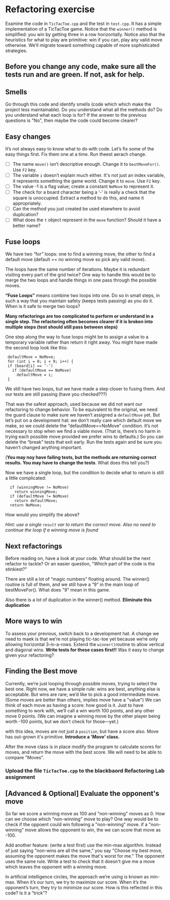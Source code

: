 # Refactoring exercise

Examine the code in `TicTacToe.cpp` and the test in `test.cpp`. It has a simple implementation of a TicTacToe game.
Notice that the `winner()` method is simplified: you win by getting three in a row horizontally. 
Notice also that the heuristics for what to play are primitive: win if you can, play any valid move otherwise. 
We’ll migrate toward something capable of more sophisticated strategies.

## Before you change any code, make sure all the tests run and are green. If not, ask for help.

## Smells

Go through this code and identify smells (code which which make the project less maintainable). Do you understand what all the methods do? Do you understand what each loop is for? If the answer to the previous questions is "No", then maybe the code could become clearer? 

## Easy changes

It’s not always easy to know what to do with code. Let’s fix some of the easy things first.
Fix them one at a time. Run theest aerach change.

- [ ] The name `move()` isn’t descriptive enough. Change it to `bestMoveFor()`. Use `F2` key.
- [ ] The variable `i` doesn’t explain much either. It's not just an index variable, it represents something the game world. Change it to `move`. Use `F2` key.
- [ ] The value -1 is a flag value; create a constant `NoMove` to represent it.
- [ ] The check for a board character being a ‘-’ is really a check that the square is unoccupied. Extract a method to do this, and name it appropriately.
- [ ] Can the method you just created be used elsewhere to avoid duplication?
- [ ] What does the `t` object represent in the `move` function? Should it have a better name?

## Fuse loops

We have two “for” loops: one to find a winning move, the other to find a default move (default == no winning move so pick any valid move).

The loops have the same number of iterations. Maybe it is redundant visiting every part of the grid twice?
One way to handle this would be to merge the two loops and handle things in one pass through the possible moves.

**“Fuse Loops”** means combine two loops into one. Do so in small steps, in such a way that you maintain safety (keeps tests passing) as you do it. 
When is it safe to merge two loops?

**Many refactorings are too complicated to perform or understand in a single step. The refactoring often becomes clearer if it is broken into multiple steps (test should still pass between steps)**

One step along the way to fuse loops might be to assign a value to a temporary variable rather than return it right away. 
You might have made the second loop look like this:

```
 defaultMove = NoMove;
 for (int i = 0; i < 9; i++) {
 if (board[i] == ‘-‘)
   if (defaultMove == NoMove)
     defaultMove = i;
 }
 ```
 We still have two loops, but we have made a step closer to fusing them. And our tests are still passing (have you checked???)
 
 That was the safest approach, used because we did not want our refactoring to change behavior. 
 To be equivalent to the original, we need the guard clause to make sure we haven’t assigned a `defaultMove` yet.
 But let’s put on a development hat: we don’t really care which default move we make, so we could delete the “defaultMove==NoMove” condition. 
 It’s not necessary to stop when we find a viable move. (That is, there’s no harm in trying each possible move provided we prefer wins to defaults.) 
 So you can delete the “break” tests that exit early. Run the tests again and be sure you haven’t changed anything important.
 
 (**You may noy have failing tests, but the methods are returning correct results. You may have to change the tests**. What does this tell you?)
 
 Now we have a single loop, but the condition to decide what to return is still a little complicated:
 
 ```
   if (winningMove != NoMove)
     return winningMove;
   if (defaultMove != NoMove)
     return defaultMove;
   return NoMove;
 ```
 
 How would you simplify the above?
 
 *Hint: use a single `result` var to return the correct move. Also no need to continue the loop if a winning move is found*
 
 ## Next refactorings
 
 Before reading on, have a look at your code. What should be the next refactor to tackle? Or an easier question, "Which part of the code is the stinkiest?"
 
 There are still a lot of “magic numbers” floating around. 
 The winner() routine is full of them, and we still have a “9” in the main loop of bestMoveFor().
 What does "9" mean in this game.
 
 Also there is a lot of duplication in the winner() method. **Eliminate this duplication**
 
 ## More ways to win
 
 To assess your previous, switch back to a development hat. 
A change we need to maek is that we’re not playing tic-tac-toe yet because we’re only allowing horizontal 3-in-a-rows. 
Extend the `winner()`routine to allow vertical and diagonal wins. **Write tests for these cases first!!**
Was it easy to change given your refactoring?

 ## Finding the Best move
 
 Currently, we’re just looping through possible moves, trying to select the best one. 
 Right now, we have a simple rule: wins are best, 
 anything else is acceptable. But wins are rare; we’d like to pick a good intermediate move. 
 (Some moves are better than others, implies move have a "value") 
 We can think of each move as having a score: how good is it. 
 Just to have something to work with, we’ll call a win worth 100 points, and any other move 0 points. 
 (We can imagine a winning move by the other player being worth -100 points, but we don’t check for those—yet.)
 
 with this idea, moves are not just a `position`, but have a score also. Move has out-grown it's primitive. **Introduce a 'Move' class.**
 
 After the move class is in place modify the program to calculate scores for moves, and return the move with the best score. We will need to be able to compare "Moves".
 
 ### Upload the file `TicTacToe.cpp` to the blackbaord Refactoring Lab assignment
 
 ## [Advanced & Optional] Evaluate the opponent's move
 
 So far we score a winning move as 100 and "non-winning" moves as 0. How can we choose which "non-winning" move to play? One way would be to check if the oppoent could win following a "non-winning" move. if a "non-winning" move allows the opponent to win, the we can score that move as -100.
 
Add another feature: (write a test first) use the min-max algorithm. Instead of just saying "non-wins are all the same," you say "Choose my best move, assuming the opponent makes the move that's worst for me." The opponent uses the same rule. Write a test to check that it doesn't give me a move which leaves the opponent with a winning move. 
 
 In artificial intelligence circles, the approach we’re using is known as min-max. When it’s our turn, we try to maximize our score. When it’s the opponent’s turn, they try to minimize our score. How is this reflected in this code? Is it a “trick”?
 
 
 
 
 
 
